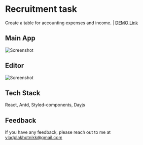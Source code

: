 # Recruitment task

Сreate a table for accounting expenses and income. | [DEMO Link](https://test-gilzor.vercel.app/)

## Main App

![Screenshot](https://snipboard.io/zSXwPE.jpg)

## Editor

![Screenshot](https://snipboard.io/xcSiEe.jpg)

## Tech Stack

React, Antd, Styled-components, Dayjs

## Feedback

If you have any feedback, please reach out to me at vladplakhotnikk@gmail.com
